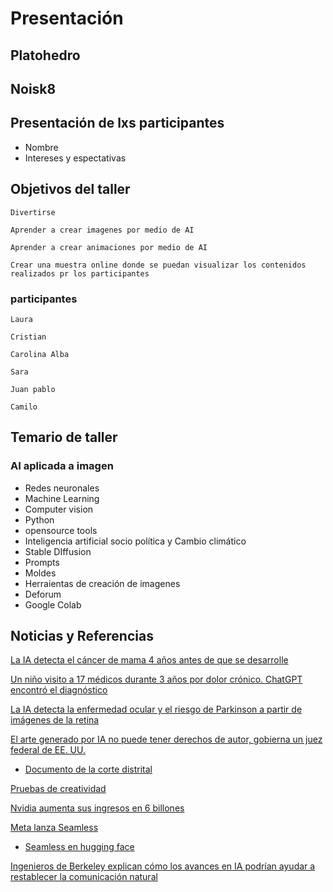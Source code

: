 # Presentación 

## Platohedro

## Noisk8

## Presentación de  lxs participantes

* Nombre
* Intereses y espectativas

## Objetivos del taller 
~~~
Divertirse
~~~
~~~
Aprender a crear imagenes por medio de AI 
~~~
~~~
Aprender a crear animaciones por medio de AI 
~~~
~~~
Crear una muestra online donde se puedan visualizar los contenidos realizados pr los participantes 
~~~

### participantes 

~~~ 
Laura 

Cristian

Carolina Alba

Sara

Juan pablo

Camilo
~~~

## Temario de taller 

### AI aplicada a imagen 

* Redes neuronales
* Machine Learning
* Computer vision
* Python
* opensource tools
* Inteligencia artificial socio política y Cambio climático
* Stable DIffusion
* Prompts
* Moldes
* Herraientas de creación de imagenes
* Deforum
* Google Colab


## Noticias y Referencias 

[La IA detecta el cáncer de mama 4 años antes de que se desarrolle](https://edition.cnn.com/videos/health/2023/03/07/artificial-intelligence-breast-cancer-detection-mammogram-cnntm-vpx.cnn)   

[Un niño visito a 17 médicos durante 3 años por dolor crónico. ChatGPT encontró el diagnóstico](https://www.today.com/health/mom-chatgpt-diagnosis-pain-rcna101843)

[La IA detecta la enfermedad ocular y el riesgo de Parkinson a partir de imágenes de la retina](https://www.nature.com/articles/d41586-023-02881-2)

[El arte generado por IA no puede tener derechos de autor, gobierna un juez federal de EE. UU.](https://www.theverge.com/2023/8/19/23838458/ai-generated-art-no-copyright-district-court)

 * [Documento de la corte distrital](https://www.documentcloud.org/documents/23919666-thalervperlmutter?responsive=1&title=1)

[Pruebas de creatividad](https://www.oneusefulthing.org/p/automating-creativity) 

[Nvidia aumenta sus ingresos en 6 billones](https://www.cnbc.com/2023/08/23/nvidia-blowout-earnings-report-shows-chipmaker-grabbing-all-ai-profits.html)

[Meta lanza Seamless](https://seamless.metademolab.com/)

 * [Seamless en hugging face](https://huggingface.co/spaces/facebook/seamless_m4t)


[Ingenieros de Berkeley explican cómo los avances en IA podrían ayudar a restablecer la comunicación natural](https://engineering.berkeley.edu/news/2023/08/novel-brain-implant-helps-paralyzed-woman-speak-using-a-digital-avatar/)







 


  

